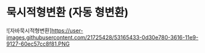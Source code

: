 # 묵시적형변환 (자동 형변환)

![자바묵시적형변환]https://user-images.githubusercontent.com/21725428/53165433-0d30e780-3616-11e9-9127-60ec57cc8f81.PNG

